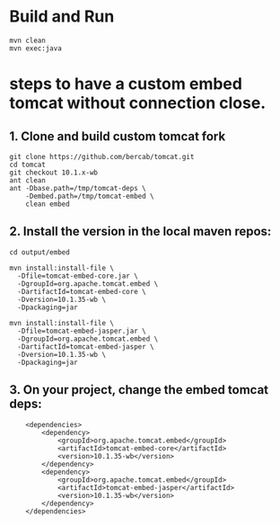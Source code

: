# Build and Run

```
mvn clean
mvn exec:java
```


# steps to have a custom embed tomcat without connection close.


## 1. Clone and build custom tomcat fork

```
git clone https://github.com/bercab/tomcat.git
cd tomcat
git checkout 10.1.x-wb
ant clean
ant -Dbase.path=/tmp/tomcat-deps \
    -Dembed.path=/tmp/tomcat-embed \
    clean embed
```


## 2. Install the version in the local maven repos: 

```
cd output/embed

mvn install:install-file \
  -Dfile=tomcat-embed-core.jar \
  -DgroupId=org.apache.tomcat.embed \
  -DartifactId=tomcat-embed-core \
  -Dversion=10.1.35-wb \
  -Dpackaging=jar

mvn install:install-file \
  -Dfile=tomcat-embed-jasper.jar \
  -DgroupId=org.apache.tomcat.embed \
  -DartifactId=tomcat-embed-jasper \
  -Dversion=10.1.35-wb \
  -Dpackaging=jar
```
  
  
## 3. On your project, change the embed tomcat deps:


```
    <dependencies>
        <dependency>
            <groupId>org.apache.tomcat.embed</groupId>
            <artifactId>tomcat-embed-core</artifactId>
            <version>10.1.35-wb</version>
        </dependency>
        <dependency>
            <groupId>org.apache.tomcat.embed</groupId>
            <artifactId>tomcat-embed-jasper</artifactId>
            <version>10.1.35-wb</version>
        </dependency>
    </dependencies>
```
